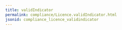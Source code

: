 ```yaml
---
title: validIndicator
permalink: compliance/Licence.validIndicator.html
jsonid: compliance_licence_validindicator
---
```

